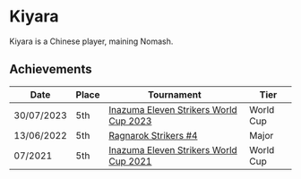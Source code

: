 # Kiyara 

Kiyara is a Chinese player, maining Nomash.

## Achievements

|Date|Place|Tournament|Tier|
|-|-|-|-|
| 30/07/2023 | 5th | [Inazuma Eleven Strikers World Cup 2023](../tournaments/worldcup23.md) | World Cup |
| 13/06/2022 | 5th | [Ragnarok Strikers #4](../../tournaments/ragna/ragna4.md) | Major |
| 07/2021 | 5th | [Inazuma Eleven Strikers World Cup 2021](../tournaments/worldcup21.md) | World Cup |
